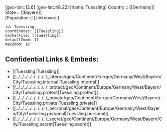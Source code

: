 ﻿---
location: [48.22,12.6] 
mapzoom: [7,12] 
mapmarker: city 
type: City
tags:
- geo/City


SpocWebEntityId: 35080
isDeleted: false
confidential: public

---
[geo-lon::12.6] 
[geo-lat::48.22] 
[name::Tuessling] 
Country :: [[Germany]]  
State :: [[Bayern]]  
[Population::] 
[Unknown::] 


```leaflet
id: Tuessling
coordinates: [[Tuessling]] 
markerFile: [[Tuessling]] 
defaultZoom: 11 
maxZoom: 18
```


## Confidential Links & Embeds: 
- [[Tuessling|Tuessling]]  
- [[../../../../../../../../_internal/geo/Continent/Europe/Germany/West/Bayern/City/Tuessling.internal|Tuessling.internal]] 
- [[../../../../../../../../_protect/geo/Continent/Europe/Germany/West/Bayern/City/Tuessling.protect|Tuessling.protect]] 
- [[../../../../../../../../_private/geo/Continent/Europe/Germany/West/Bayern/City/Tuessling.private|Tuessling.private]] 
- [[../../../../../../../../_personal/geo/Continent/Europe/Germany/West/Bayern/City/Tuessling.personal|Tuessling.personal]] 
- [[../../../../../../../../_secret/geo/Continent/Europe/Germany/West/Bayern/City/Tuessling.secret|Tuessling.secret]] 
